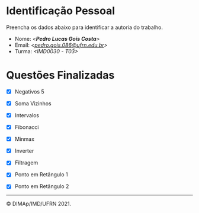 ﻿# Identificação Pessoal

Preencha os dados abaixo para identificar a autoria do trabalho.

- Nome: *\<__Pedro Lucas Gois Costa__>*
- Email: *\<pedro.gois.086@ufrn.edu.br>*
- Turma: *\<IMD0030 - T03>*

# Questões Finalizadas

- [x] Negativos 5
- [x] Soma Vizinhos
- [x] Intervalos
- [x] Fibonacci
- [x] Minmax
- [x] Inverter
- [x] Filtragem
- [x] Ponto em Retângulo 1
- [x] Ponto em Retângulo 2


--------
&copy; DIMAp/IMD/UFRN 2021.
